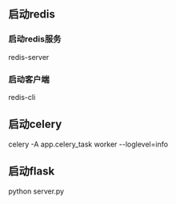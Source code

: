 ## 启动redis
### 启动redis服务
redis-server
### 启动客户端
redis-cli

## 启动celery
celery -A app.celery_task  worker --loglevel=info

## 启动flask
python server.py
